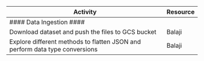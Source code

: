 Activity										|	Resource
-------------										|	------------
#### Data Ingestion ####								|			
Download dataset and push the files to GCS bucket					|	Balaji		
Explore different methods to flatten JSON and perform data type conversions 		|	Balaji		